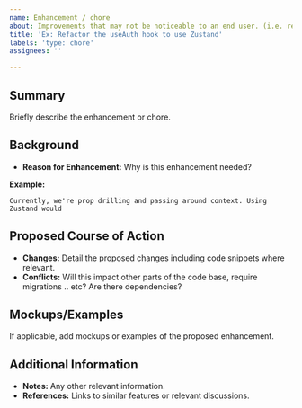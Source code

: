 ```yaml
---
name: Enhancement / chore
about: Improvements that may not be noticeable to an end user. (i.e. refactors)
title: 'Ex: Refactor the useAuth hook to use Zustand'
labels: 'type: chore'
assignees: ''

---
```


## Summary
Briefly describe the enhancement or chore.

## Background
- **Reason for Enhancement:** Why is this enhancement needed?

**Example:**
```
Currently, we're prop drilling and passing around context. Using Zustand would 
```

## Proposed Course of Action
- **Changes:** Detail the proposed changes including code snippets where relevant.
- **Conflicts:** Will this impact other parts of the code base, require migrations .. etc? Are there dependencies?

## Mockups/Examples
If applicable, add mockups or examples of the proposed enhancement.

## Additional Information
- **Notes:** Any other relevant information.
- **References:** Links to similar features or relevant discussions.
